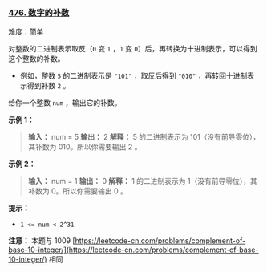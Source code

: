 ### [476\. 数字的补数](https://leetcode.cn/problems/number-complement/)

难度：简单

对整数的二进制表示取反（`0` 变 `1` ，`1` 变 `0`）后，再转换为十进制表示，可以得到这个整数的补数。

- 例如，整数 `5` 的二进制表示是 `"101"` ，取反后得到 `"010"` ，再转回十进制表示得到补数 `2` 。

给你一个整数 `num` ，输出它的补数。

**示例 1：**

> **输入：** num = 5
> **输出：** 2
> **解释：** 5 的二进制表示为 101（没有前导零位），其补数为 010。所以你需要输出 2 。

**示例 2：**

> **输入：** num = 1
> **输出：** 0
> **解释：** 1 的二进制表示为 1（没有前导零位），其补数为 0。所以你需要输出 0 。

**提示：**

- `1 <= num < 2^31`

**注意：** 本题与 1009 [https://leetcode-cn.com/problems/complement-of-base-10-integer/](https://leetcode-cn.com/problems/complement-of-base-10-integer/) 相同
